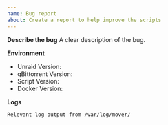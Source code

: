 ```yaml
---
name: Bug report
about: Create a report to help improve the scripts
---
```


**Describe the bug**
A clear description of the bug.

**Environment**
- Unraid Version:
- qBittorrent Version:
- Script Version:
- Docker Version:

**Logs**
```text
Relevant log output from /var/log/mover/